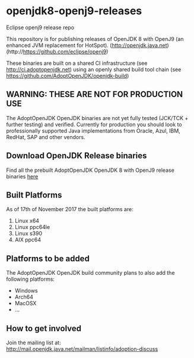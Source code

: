 # openjdk8-openj9-releases
Eclipse openj9 release repo

This repository is for publishing releases of OpenJDK 8 with OpenJ9 (an enhanced JVM replacement for HotSpot).
(http://openjdk.java.net)
(http://https://github.com/eclipse/openj9)

These binaries are built on a shared CI infrastructure (see http://ci.adoptopenjdk.net) using an openly shared build tool chain (see https://github.com/AdoptOpenJDK/openjdk-build)

## WARNING: THESE ARE NOT FOR PRODUCTION USE

The AdoptOpenJDK OpenJDK binaries are not yet fully tested (JCK/TCK + further testing) and verified. Currently for production you should look to professionally supported Java implementations from Oracle, Azul, IBM, RedHat, SAP and other vendors.

## Download OpenJDK Release binaries

Find all the prebuilt AdoptOpenJDK OpenJDK 8 with OpenJ9 release binaries [here](https://adoptopenjdk.net/archive.html?variant=openjdk8-openj9)

## Built Platforms

As of 17th of November 2017 the built platforms are:

1. Linux x64
1. Linux ppc64le
1. Linux s390
1. AIX ppc64


## Platforms to be added

The AdoptOpenJDK OpenJDK build community plans to also add the following platforms:

* Windows
* Arch64
* MacOSX
* ...

## How to get involved

Join the mailing list at: http://mail.openjdk.java.net/mailman/listinfo/adoption-discuss
